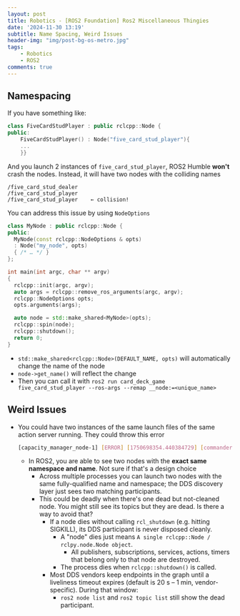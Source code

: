 ```yaml
---
layout: post
title: Robotics - [ROS2 Foundation] Ros2 Miscellaneous Thingies
date: '2024-11-30 13:19'
subtitle: Name Spacing, Weird Issues
header-img: "img/post-bg-os-metro.jpg"
tags:
    - Robotics
    - ROS2
comments: true
---
```


## Namespacing

If you have something like:

```cpp
class FiveCardStudPlayer : public rclcpp::Node {
public:
    FiveCardStudPlayer() : Node("five_card_stud_player"){
    ...
    }}
```

And you launch 2 instances of `five_card_stud_player`, ROS2 Humble **won't** crash the nodes. Instead, it will have two nodes with the colliding names

```
/five_card_stud_dealer
/five_card_stud_player
/five_card_stud_player    ← collision!
```

You can address this issue by using `NodeOptions`

```cpp
class MyNode : public rclcpp::Node {
public:
  MyNode(const rclcpp::NodeOptions & opts)
  : Node("my_node", opts)
  { /* … */ }
};

int main(int argc, char ** argv)
{
  rclcpp::init(argc, argv);
  auto args = rclcpp::remove_ros_arguments(argc, argv);
  rclcpp::NodeOptions opts;
  opts.arguments(args);

  auto node = std::make_shared<MyNode>(opts);
  rclcpp::spin(node);
  rclcpp::shutdown();
  return 0;
}
```

- `std::make_shared<rclcpp::Node>(DEFAULT_NAME, opts)` will automatically change the name of the node
- `node->get_name()` will reflect the change
- Then you can call it with `ros2 run card_deck_game five_card_stud_player --ros-args --remap __node:=<unique_name>`

## Weird Issues

- You could have two instances of the same launch files of the same action server running. They could throw this error

    ```bash
    [capacity_manager_node-1] [ERROR] [1750698354.440384729] [commander.capacity_manager.rclcpp_action]: unknown result response, ignoring...
    ```

  - In ROS2, you are able to see two nodes with the **exact same namespace and name**. Not sure if that's a design choice
    - Across multiple processes you can launch two nodes with the same fully-qualified name and namespace; the DDS discovery layer just sees two matching participants.
    - This could be deadly when there's one dead but not-cleaned node. You might still see its topics but they are dead. Is there a way to avoid that?
      - If a node dies without calling `rcl_shutdown` (e.g. hitting SIGKILL), its DDS participant is never disposed cleanly.
        - A "node" dies just means `A single rclcpp::Node / rclpy.node.Node object`.
          - All publishers, subscriptions, services, actions, timers that belong only to that node are destroyed.
        - The process dies when `rclcpp::shutdown()` is called.
      - Most DDS vendors keep endpoints in the graph until a liveliness timeout expires (default is 20 s – 1 min, vendor-specific). During that window:
        - `ros2 node list` and `ros2 topic list` still show the dead participant.
